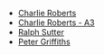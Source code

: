 - [Charlie Roberts](https://github.com/charlieroberts)
- [Charlie Roberts - A3](https://github.com/charlieroberts/screamer)
- [Ralph Sutter](https://editor.p5js.org/rsutter/full/MBbOyiGgQ)  
- [Peter Griffiths](https://github.com/Wazbaz-the-Weary)

